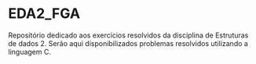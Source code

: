 # EDA2_FGA
Repositório dedicado aos exercícios resolvidos da disciplina de Estruturas de dados 2. Serão aqui disponibilizados problemas resolvidos utilizando a linguagem C.